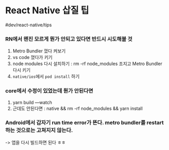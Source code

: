 # React Native 삽질 팁
#dev/react-native/tips


### RN에서 왠진 모르게 뭔가 안되고 있다면 반드시 시도해볼 것
1.  Metro Bundler 껐다 켜보기
2. vs code 껐다가 키기
3. node modules 다시 설치하기 : rm -rf node_modules 조지고 Metro Bundler 다시 키기 
4. `native/ios`에서 `pod install` 하기


### core에서 수정이 있었는데 뭔가 안된다면
1. yarn build —watch
2. 근데도 안된다면 : native && rm -rf node_modules && yarn install


### Android에서 갑자기 run time error가 뜬다.  metro bundler를 restart하는 것으로는 고쳐지지 않는다. 
-> 앱을 다시 빌드하면 된다 ㅎㅎ 